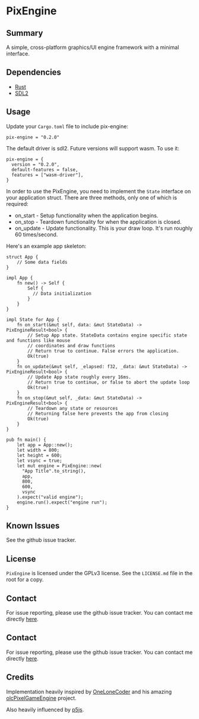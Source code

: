 # PixEngine

## Summary

A simple, cross-platform graphics/UI engine framework with a minimal interface.

## Dependencies

* [Rust][rust]
* [SDL2][sdl2]

## Usage

Update your `Cargo.toml` file to include pix-engine:

```
pix-engine = "0.2.0"
```

The default driver is sdl2. Future versions will support wasm. To use it:

```
pix-engine = {
  version = "0.2.0",
  default-features = false,
  features = ["wasm-driver"],
}
```

In order to use the PixEngine, you need to implement the `State` interface on your
application struct. There are three methods, only one of which is required:

* on_start - Setup functionality when the application begins.
* on_stop - Teardown functionality for when the application is closed.
* on_update - Update functionality. This is your draw loop. It's run roughly 60 times/second.

Here's an example app skeleton:

```
struct App {
    // Some data fields
}

impl App {
    fn new() -> Self {
        Self {
          // Data initialization
        }
    }
}

impl State for App {
    fn on_start(&mut self, data: &mut StateData) -> PixEngineResult<bool> {
        // Setup App state. StateData contains engine specific state and functions like mouse
        // coordinates and draw functions
        // Return true to continue. False errors the application.
        Ok(true)
    }
    fn on_update(&mut self, _elapsed: f32, _data: &mut StateData) -> PixEngineResult<bool> {
        // Update App state roughly every 16ms.
        // Return true to continue, or false to abort the update loop
        Ok(true)
    }
    fn on_stop(&mut self, _data: &mut StateData) -> PixEngineResult<bool> {
        // Teardown any state or resources
        // Returning false here prevents the app from closing
        Ok(true)
    }
}

pub fn main() {
    let app = App::new();
    let width = 800;
    let height = 600;
    let vsync = true;
    let mut engine = PixEngine::new(
      "App Title".to_string(),
      app,
      800,
      600,
      vsync
    ).expect("valid engine");
    engine.run().expect("engine run");
}
```

## Known Issues

See the github issue tracker.

## License

`PixEngine` is licensed under the GPLv3 license. See the `LICENSE.md` file in the root for a copy.

## Contact

For issue reporting, please use the github issue tracker. You can contact me directly
[here](https://lukeworks.tech/contact/).

## Contact

For issue reporting, please use the github issue tracker. You can contact me directly
[here](https://lukeworks.tech/contact/).

## Credits

Implementation heavily inspired by [OneLoneCoder](https://github.com/OneLoneCoder/) and his amazing
[olcPixelGameEngine](https://github.com/OneLoneCoder/olcPixelGameEngine) project.

Also heavily influenced by [p5js](https://p5js.org/).

[rust]: https://www.rust-lang.org/tools/install
[sdl2]: https://www.libsdl.org/

